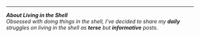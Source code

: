 
---

***About Living in the Shell***  
*Obsessed with doing things in the shell, I've decided to share my **daily** struggles on living in the shell as **terse** but **informative** posts.*
